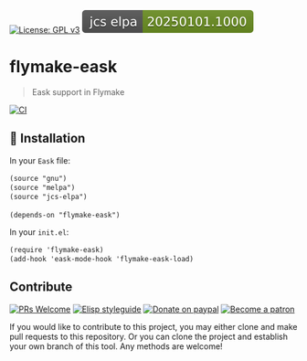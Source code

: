 [![License: GPL v3](https://img.shields.io/badge/License-GPL%20v3-blue.svg)](https://www.gnu.org/licenses/gpl-3.0)
[![JCS-ELPA](https://raw.githubusercontent.com/jcs-emacs/badges/master/elpa/v/flymake-eask.svg)](https://jcs-emacs.github.io/jcs-elpa/#/flymake-eask)

# flymake-eask
> Eask support in Flymake

[![CI](https://github.com/emacs-eask/flymake-eask/actions/workflows/test.yml/badge.svg)](https://github.com/emacs-eask/flymake-eask/actions/workflows/test.yml)

## 💾 Installation

In your `Eask` file:

```elisp
(source "gnu")
(source "melpa")
(source "jcs-elpa")

(depends-on "flymake-eask")
```

In your `init.el`:

```elisp
(require 'flymake-eask)
(add-hook 'eask-mode-hook 'flymake-eask-load)
```

## Contribute

[![PRs Welcome](https://img.shields.io/badge/PRs-welcome-brightgreen.svg)](http://makeapullrequest.com)
[![Elisp styleguide](https://img.shields.io/badge/elisp-style%20guide-purple)](https://github.com/bbatsov/emacs-lisp-style-guide)
[![Donate on paypal](https://img.shields.io/badge/paypal-donate-1?logo=paypal&color=blue)](https://www.paypal.me/jcs090218)
[![Become a patron](https://img.shields.io/badge/patreon-become%20a%20patron-orange.svg?logo=patreon)](https://www.patreon.com/jcs090218)

If you would like to contribute to this project, you may either
clone and make pull requests to this repository. Or you can
clone the project and establish your own branch of this tool.
Any methods are welcome!

